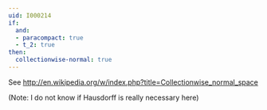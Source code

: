 ```yaml
---
uid: I000214
if:
  and:
  - paracompact: true
  - t_2: true
then:
  collectionwise-normal: true
---
```

See 
http://en.wikipedia.org/w/index.php?title=Collectionwise_normal_space

(Note: I do not know if Hausdorff is really necessary here)


